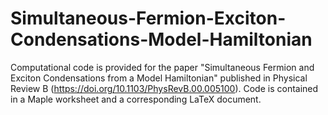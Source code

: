 # Simultaneous-Fermion-Exciton-Condensations-Model-Hamiltonian

Computational code is provided for the paper "Simultaneous Fermion and Exciton Condensations from a Model Hamiltonian" published in Physical Review B (https://doi.org/10.1103/PhysRevB.00.005100).  Code is contained in a Maple worksheet and a corresponding LaTeX document.
